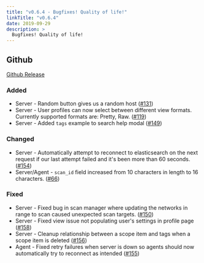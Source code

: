 ```yaml
---
title: "v0.6.4 - Bugfixes! Quality of life!"
linkTitle: "v0.6.4"
date: 2019-09-29
description: >
  Bugfixes! Quality of life!
---
```


## Github

[Github Release](https://github.com/natlas/natlas/releases/tag/v0.6.4)

### Added

* Server - Random button gives us a random host ([#131](https://github.com/natlas/natlas/issues/131))
* Server - User profiles can now select between different view formats. Currently supported formats are: Pretty, Raw. ([#119](https://github.com/natlas/natlas/issues/119))
* Server - Added `tags` example to search help modal ([#149](https://github.com/natlas/natlas/issues/149))

### Changed

* Server - Automatically attempt to reconnect to elasticsearch on the next request if our last attempt failed and it's been more than 60 seconds. ([#154](https://github.com/natlas/natlas/issues/154))
* Server/Agent - `scan_id` field increased from 10 characters in length to 16 characters. ([#66](https://github.com/natlas/natlas/issues/66))

### Fixed

* Server - Fixed bug in scan manager where updating the networks in range to scan caused unexpected scan targets. ([#150](https://github.com/natlas/natlas/issues/150))
* Server - Fixed view issue not populating user's settings in profile page ([#158](https://github.com/natlas/natlas/issues/158))
* Server - Cleanup relationship between a scope item and tags when a scope item is deleted ([#156](https://github.com/natlas/natlas/issues/156))
* Agent - Fixed retry failures when server is down so agents should now automatically try to reconnect as intended ([#155](https://github.com/natlas/natlas/issues/155))
